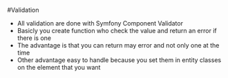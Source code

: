 #Validation

* All validation are done with Symfony Component Validator
* Basicly you create function who check the value and return an error if there is one
* The advantage is that you can return may error and not only one at the time
* Other advantage easy to handle because you set them in entity classes on the element that you want